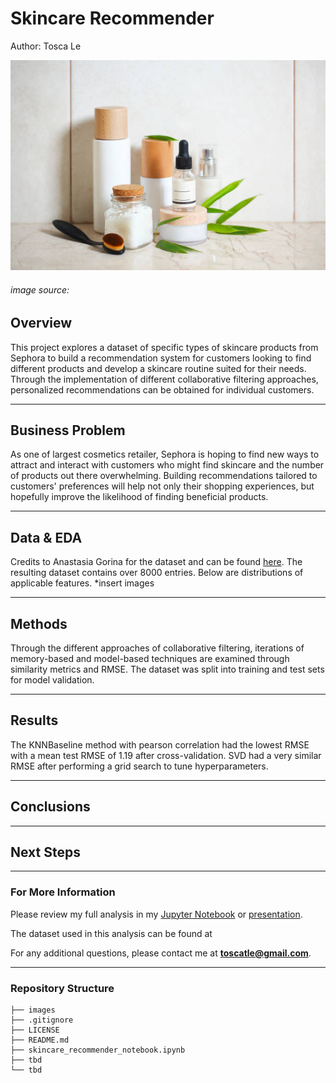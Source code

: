 # Skincare Recommender
Author: Tosca Le

<img src="images/skincare_cover_photo.jpeg">

###### image source: 

## Overview
This project explores a dataset of specific types of skincare products from Sephora to build a recommendation system for customers looking to find different products and develop a skincare routine suited for their needs. Through the implementation of different collaborative filtering approaches, personalized recommendations can be obtained for individual customers.   
***

## Business Problem
As one of largest cosmetics retailer, Sephora is hoping to find new ways to attract and interact with customers who might find skincare and the number of products out there overwhelming. Building recommendations tailored to customers' preferences will help not only their shopping experiences, but hopefully improve the likelihood of finding beneficial products.
***

## Data & EDA
Credits to Anastasia Gorina for the dataset and can be found [here](https://github.com/agorina91/final_project/blob/master/Jupyter_Notebook_and_CSV/skindataall.csv). The resulting dataset contains over 8000 entries. Below are distributions of applicable features.
*insert images
***

## Methods
Through the different approaches of collaborative filtering, iterations of memory-based and model-based techniques are examined through similarity metrics and RMSE. The dataset was split into training and test sets for model validation.
***

## Results
The KNNBaseline method with pearson correlation had the lowest RMSE with a mean test RMSE of 1.19 after cross-validation. SVD had a very similar RMSE after performing a grid search to tune hyperparameters.
***

## Conclusions

***

## Next Steps

***

### For More Information
Please review my full analysis in my [Jupyter Notebook](./skincare_recommender_notebook.ipynb) or [presentation]().

The dataset used in this analysis can be found at

For any additional questions, please contact me at **toscatle@gmail.com**.
***

### Repository Structure
```
├── images
├── .gitignore
├── LICENSE                          
├── README.md 
├── skincare_recommender_notebook.ipynb  
├── tbd                                
└── tbd                              
```

